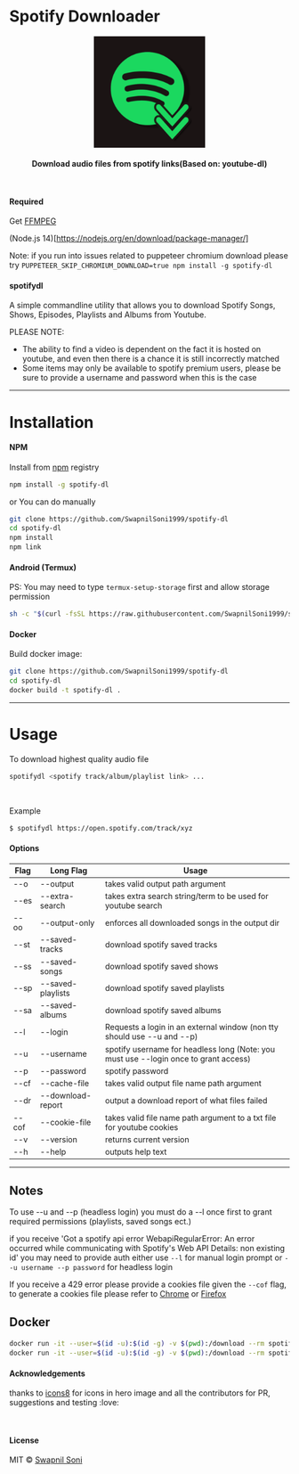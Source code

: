 # Spotify Downloader 
<p align="center">
  <img src="./logo.png" height="200px"/>
  <br><br>
  <b>Download audio files from spotify links(Based on: youtube-dl)</b>
  <br>
</p>

&nbsp;

#### Required
Get [FFMPEG](https://ffmpeg.org/download.html)

(Node.js 14)[https://nodejs.org/en/download/package-manager/]

Note: if you run into issues related to puppeteer chromium download please try `PUPPETEER_SKIP_CHROMIUM_DOWNLOAD=true npm install -g spotify-dl`

#### spotifydl

A simple commandline utility that allows you to download Spotify Songs, Shows, Episodes, Playlists and Albums from Youtube.

PLEASE NOTE: 
* The ability to find a video is dependent on the fact it is hosted on youtube, and even then there is a chance it is still incorrectly matched
* Some items may only be available to spotify premium users, please be sure to provide a username and password when this is the case

<hr>

# Installation

#### NPM

Install from [npm](https://www.npmjs.com/package/spotify-dl) registry

```sh
npm install -g spotify-dl
```
or You can do manually
```sh
git clone https://github.com/SwapnilSoni1999/spotify-dl
cd spotify-dl
npm install
npm link
```

#### Android (Termux)
PS: You may need to type `termux-setup-storage` first and allow storage permission
```sh
sh -c "$(curl -fsSL https://raw.githubusercontent.com/SwapnilSoni1999/spotify-dl/master/tools/termux.sh)"
```

#### Docker

Build docker image:
```sh
git clone https://github.com/SwapnilSoni1999/spotify-dl
cd spotify-dl
docker build -t spotify-dl .
```

<hr>

# Usage

To download highest quality audio file
```sh
spotifydl <spotify track/album/playlist link> ...
```

&nbsp;

Example
```sh
$ spotifydl https://open.spotify.com/track/xyz

```

#### Options
| Flag  | Long Flag         | Usage                                                                                |
| ----- | ----------------- | ------------------------------------------------------------------------------------ |
| --o   | --output          | takes valid output path argument                                                     |
| --es  | --extra-search    | takes extra search string/term to be used for youtube search                         |
| --oo  | --output-only     | enforces all downloaded songs in the output dir                                      |
| --st  | --saved-tracks    | download spotify saved tracks                                                        |
| --ss  | --saved-songs     | download spotify saved shows                                                         |
| --sp  | --saved-playlists | download spotify saved playlists                                                     |
| --sa  | --saved-albums    | download spotify saved albums                                                        |
| --l   | --login           | Requests a login in an external window (non tty should use --u and --p)              |
| --u   | --username        | spotify username for headless long (Note: you must use --login once to grant access) |
| --p   | --password        | spotify password                                                                     |
| --cf  | --cache-file      | takes valid output file name path argument                                           |
| --dr  | --download-report | output a download report of what files failed                                        |
| --cof | --cookie-file     | takes valid file name path argument to a txt file for youtube cookies                |
| --v   | --version         | returns current version                                                              |
| --h   | --help            | outputs help text                                                                    |
<hr>

## Notes

To use --u and --p (headless login) you must do a --l once first to grant required permissions (playlists, saved songs ect.)

if you receive 'Got a spotify api error WebapiRegularError: An error occurred while communicating with Spotify's Web API
Details: non existing id'  you may need to provide auth either use `--l` for manual login prompt or `--u username --p password` for headless login

If you receive a 429 error please provide a cookies file given the `--cof` flag, to generate a cookies file please refer to [Chrome](https://chrome.google.com/webstore/detail/njabckikapfpffapmjgojcnbfjonfjfg) or [Firefox](https://github.com/rotemdan/ExportCookies)

## Docker
```sh
docker run -it --user=$(id -u):$(id -g) -v $(pwd):/download --rm spotify-dl <options-to-spotify-dl defaults to --help>
docker run -it --user=$(id -u):$(id -g) -v $(pwd):/download --rm spotify-dl "https://open.spotify.com/...."
```

#### Acknowledgements

thanks to [icons8](https://icons8.com) for icons in hero image
and all the contributors for PR, suggestions and testing :love:

&nbsp;

#### License

MIT © [Swapnil Soni](https://github.com/SwapnilSoni1999)
